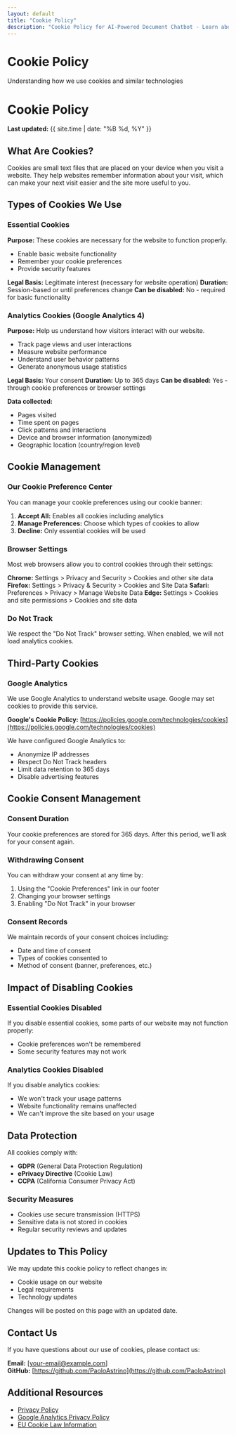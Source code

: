 ```yaml
---
layout: default
title: "Cookie Policy"
description: "Cookie Policy for AI-Powered Document Chatbot - Learn about the cookies we use and how to manage them."
---
```


<div class="content-wrapper">
  <div class="page-header">
    <h1>Cookie Policy</h1>
    <p>Understanding how we use cookies and similar technologies</p>
  </div>

# Cookie Policy

**Last updated:** {{ site.time | date: "%B %d, %Y" }}

## What Are Cookies?

Cookies are small text files that are placed on your device when you visit a website. They help websites remember information about your visit, which can make your next visit easier and the site more useful to you.

## Types of Cookies We Use

### Essential Cookies

**Purpose:** These cookies are necessary for the website to function properly.

- Enable basic website functionality
- Remember your cookie preferences
- Provide security features

**Legal Basis:** Legitimate interest (necessary for website operation)
**Duration:** Session-based or until preferences change
**Can be disabled:** No - required for basic functionality

### Analytics Cookies (Google Analytics 4)

**Purpose:** Help us understand how visitors interact with our website.

- Track page views and user interactions
- Measure website performance
- Understand user behavior patterns
- Generate anonymous usage statistics

**Legal Basis:** Your consent
**Duration:** Up to 365 days
**Can be disabled:** Yes - through cookie preferences or browser settings

**Data collected:**

- Pages visited
- Time spent on pages
- Click patterns and interactions
- Device and browser information (anonymized)
- Geographic location (country/region level)

## Cookie Management

### Our Cookie Preference Center

You can manage your cookie preferences using our cookie banner:

1. **Accept All:** Enables all cookies including analytics
2. **Manage Preferences:** Choose which types of cookies to allow
3. **Decline:** Only essential cookies will be used

### Browser Settings

Most web browsers allow you to control cookies through their settings:

**Chrome:** Settings > Privacy and Security > Cookies and other site data
**Firefox:** Settings > Privacy & Security > Cookies and Site Data
**Safari:** Preferences > Privacy > Manage Website Data
**Edge:** Settings > Cookies and site permissions > Cookies and site data

### Do Not Track

We respect the "Do Not Track" browser setting. When enabled, we will not load analytics cookies.

## Third-Party Cookies

### Google Analytics

We use Google Analytics to understand website usage. Google may set cookies to provide this service.

**Google's Cookie Policy:** [https://policies.google.com/technologies/cookies](https://policies.google.com/technologies/cookies)

We have configured Google Analytics to:

- Anonymize IP addresses
- Respect Do Not Track headers
- Limit data retention to 365 days
- Disable advertising features

## Cookie Consent Management

### Consent Duration

Your cookie preferences are stored for 365 days. After this period, we'll ask for your consent again.

### Withdrawing Consent

You can withdraw your consent at any time by:

1. Using the "Cookie Preferences" link in our footer
2. Changing your browser settings
3. Enabling "Do Not Track" in your browser

### Consent Records

We maintain records of your consent choices including:

- Date and time of consent
- Types of cookies consented to
- Method of consent (banner, preferences, etc.)

## Impact of Disabling Cookies

### Essential Cookies Disabled

If you disable essential cookies, some parts of our website may not function properly:

- Cookie preferences won't be remembered
- Some security features may not work

### Analytics Cookies Disabled

If you disable analytics cookies:

- We won't track your usage patterns
- Website functionality remains unaffected
- We can't improve the site based on your usage

## Data Protection

All cookies comply with:

- **GDPR** (General Data Protection Regulation)
- **ePrivacy Directive** (Cookie Law)
- **CCPA** (California Consumer Privacy Act)

### Security Measures

- Cookies use secure transmission (HTTPS)
- Sensitive data is not stored in cookies
- Regular security reviews and updates

## Updates to This Policy

We may update this cookie policy to reflect changes in:

- Cookie usage on our website
- Legal requirements
- Technology updates

Changes will be posted on this page with an updated date.

## Contact Us

If you have questions about our use of cookies, please contact us:

**Email:** [your-email@example.com]  
**GitHub:** [https://github.com/PaoloAstrino](https://github.com/PaoloAstrino)

## Additional Resources

- <a href="#" onclick="showPrivacyModal(event)">Privacy Policy</a>
- [Google Analytics Privacy Policy](https://policies.google.com/privacy)
- [EU Cookie Law Information](https://ec.europa.eu/info/cookies_en)

</div>
